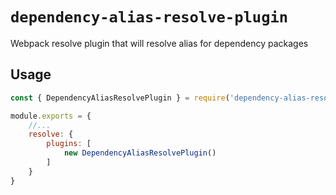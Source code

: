 # `dependency-alias-resolve-plugin`

Webpack resolve plugin that will resolve alias for dependency packages


## Usage

```js
const { DependencyAliasResolvePlugin } = require('dependency-alias-resolve-plugin');

module.exports = {
    //...
    resolve: {
        plugins: [
            new DependencyAliasResolvePlugin()
        ]
    }
}
```
